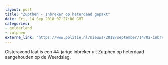 ```yaml
---
layout: post
title: "Zupthen - Inbreker op heterdaad gepakt"
date: Fri, 14 Sep 2018 07:27:00 GMT
categories: 
- gelderland 
- zutphen 
externe_link: "https://www.politie.nl/nieuws/2018/september/14/02-inbreker-op-heterdaad-gepakt.html"
---
```


Gisteravond laat is een 44-jarige inbreker uit Zutphen op heterdaad aangehouden op de Weerdslag.
